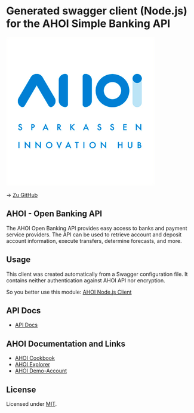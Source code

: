 # Generated swagger client (Node.js) for the AHOI Simple Banking API

![Sparkassen Innovation Hub](./AHOI-Logo.png)

&rarr; [Zu GitHub](https://github.com/sparkassen-hub/ahoi-swagger-fetchclient)

## AHOI - Open Banking API

The AHOI Open Banking API provides easy access to banks and payment service providers.
The API can be used to retrieve account and deposit account information, execute transfers,
determine forecasts, and more.

## Usage

This client was created automatically from a Swagger configuration file. It contains neither
authentication against AHOI API nor encryption.

So you better use this module: [AHOI Node.js Client](https://github.com/sparkassen-hub/ahoi-nodejs-client)

## API Docs

* [API Docs](https://sparkassen-hub.github.io/ahoi-swagger-fetchclient)

## AHOI Documentation and Links

* [AHOI Cookbook](https://banking-sandbox.starfinanz.de/ahoi/docs/cookbook/index.html)
* [AHOI Explorer](https://banking-sandbox.starfinanz.de/ahoi/docs/api/swagger-ui/index.html#!/resource/Access)
* [AHOI Demo-Account](https://banking-sandbox.starfinanz.de/sandboxmanager/)

## License

Licensed under [MIT](./LICENSE).